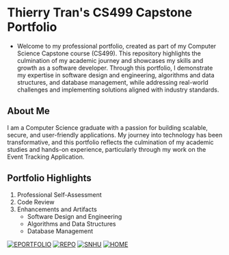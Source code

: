 # Thierry Tran's CS499 Capstone Portfolio

* Welcome to my professional portfolio, created as part of my Computer Science Capstone course (CS499). This repository highlights the culmination of my academic journey and showcases my skills and growth as a software developer. Through this portfolio, I demonstrate my expertise in software design and engineering, algorithms and data structures, and database management, while addressing real-world challenges and implementing solutions aligned with industry standards.

## About Me
I am a Computer Science graduate with a passion for building scalable, secure, and user-friendly applications. My journey into technology has been transformative, and this portfolio reflects the culmination of my academic studies and hands-on experience, particularly through my work on the Event Tracking Application.

## Portfolio Highlights
  1. Professional Self-Assessment
  2. Code Review
  3. Enhancements and Artifacts
     * Software Design and Engineering
     * Algorithms and Data Structures
     * Database Management

[![EPORTFOLIO](https://img.shields.io/badge/EPORTFOLIO-purple)](https://thierrytuantran.github.io/CS499_CSCapStone/)
[![REPO](https://img.shields.io/badge/CodeReview-red)](https://www.youtube.com/watch?v=h7PXxI6ab0A)
[![SNHU](https://img.shields.io/badge/SNHU-blue)](https://www.snhu.edu)
[![HOME](https://img.shields.io/badge/HOME-blue)](https://your-home-page-link.com)
